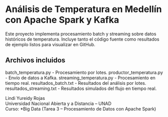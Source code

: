 # Análisis de Temperatura en Medellín con Apache Spark y Kafka

Este proyecto implementa procesamiento batch y streaming sobre datos históricos de temperatura.
Incluye tanto el código fuente como resultados de ejemplo listos para visualizar en GitHub.

## Archivos incluidos
  batch_temperatura.py - Procesamiento por lotes.
  productor_temperatura.py - Envío de datos a Kafka.
  streaming_temperatura.py - Procesamiento en tiempo real.
  resultados_batch.txt - Resultados del análisis por lotes.
  resultados_streaming.txt - Resultados simulados del flujo en tiempo real.



Lindi Yureidy Rojas  
Universidad Nacional Abierta y a Distancia – UNAD  
Curso: *Big Data (Tarea 3 – Procesamiento de Datos con Apache Spark)
